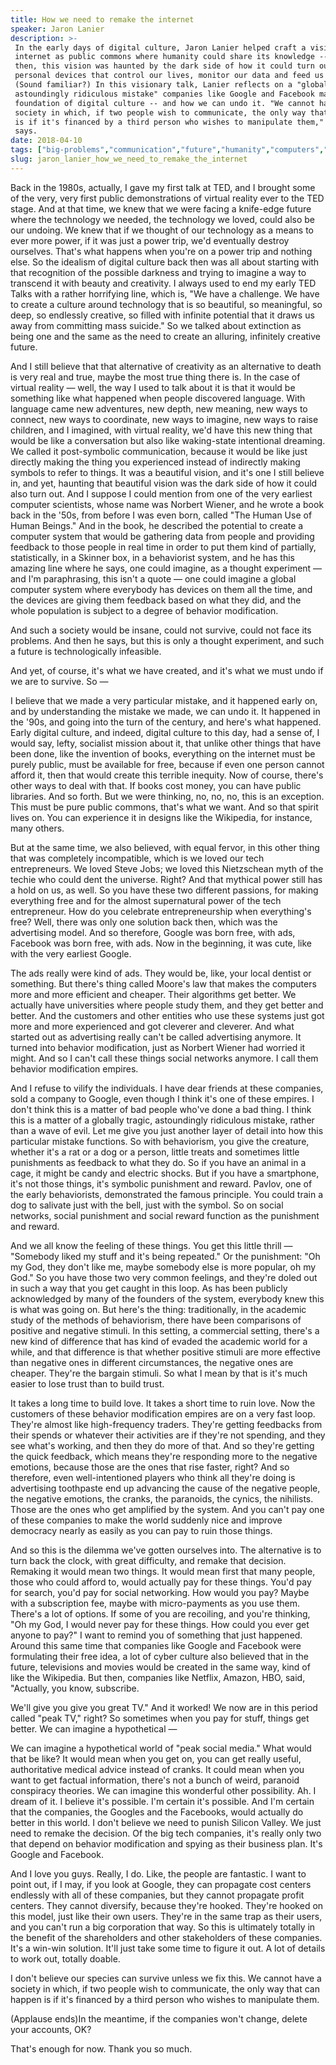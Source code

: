 ```yaml
---
title: How we need to remake the internet
speaker: Jaron Lanier
description: >-
 In the early days of digital culture, Jaron Lanier helped craft a vision for the
 internet as public commons where humanity could share its knowledge -- but even
 then, this vision was haunted by the dark side of how it could turn out: with
 personal devices that control our lives, monitor our data and feed us stimuli.
 (Sound familiar?) In this visionary talk, Lanier reflects on a "globally tragic,
 astoundingly ridiculous mistake" companies like Google and Facebook made at the
 foundation of digital culture -- and how we can undo it. "We cannot have a
 society in which, if two people wish to communicate, the only way that can happen
 is if it's financed by a third person who wishes to manipulate them," he
 says.
date: 2018-04-10
tags: ["big-problems","communication","future","humanity","computers","culture","social-change","internet","society","social-media","virtual-reality","technology"]
slug: jaron_lanier_how_we_need_to_remake_the_internet
---
```


Back in the 1980s, actually, I gave my first talk at TED, and I brought some of the very,
very first public demonstrations of virtual reality ever to the TED stage. And at that
time, we knew that we were facing a knife-edge future where the technology we needed, the
technology we loved, could also be our undoing. We knew that if we thought of our
technology as a means to ever more power, if it was just a power trip, we'd eventually
destroy ourselves. That's what happens when you're on a power trip and nothing else. So the
idealism of digital culture back then was all about starting with that recognition of the
possible darkness and trying to imagine a way to transcend it with beauty and creativity. I
always used to end my early TED Talks with a rather horrifying line, which is, "We have a
challenge. We have to create a culture around technology that is so beautiful, so
meaningful, so deep, so endlessly creative, so filled with infinite potential that it
draws us away from committing mass suicide." So we talked about extinction as being one
and the same as the need to create an alluring, infinitely creative future.

And I still believe that that alternative of creativity as an alternative to death is very
real and true, maybe the most true thing there is. In the case of virtual reality — well,
the way I used to talk about it is that it would be something like what happened when
people discovered language. With language came new adventures, new depth, new meaning, new
ways to connect, new ways to coordinate, new ways to imagine, new ways to raise children,
and I imagined, with virtual reality, we'd have this new thing that would be like a
conversation but also like waking-state intentional dreaming. We called it post-symbolic
communication, because it would be like just directly making the thing you experienced
instead of indirectly making symbols to refer to things. It was a beautiful vision, and
it's one I still believe in, and yet, haunting that beautiful vision was the dark side of
how it could also turn out. And I suppose I could mention from one of the very earliest
computer scientists, whose name was Norbert Wiener, and he wrote a book back in the '50s,
from before I was even born, called "The Human Use of Human Beings." And in the book, he
described the potential to create a computer system that would be gathering data from
people and providing feedback to those people in real time in order to put them kind of
partially, statistically, in a Skinner box, in a behaviorist system, and he has this
amazing line where he says, one could imagine, as a thought experiment — and I'm
paraphrasing, this isn't a quote — one could imagine a global computer system where
everybody has devices on them all the time, and the devices are giving them feedback based
on what they did, and the whole population is subject to a degree of behavior
modification.

And such a society would be insane, could not survive, could not face its problems. And
then he says, but this is only a thought experiment, and such a future is technologically
infeasible.

And yet, of course, it's what we have created, and it's what we must undo if we are to
survive. So —

I believe that we made a very particular mistake, and it happened early on, and by
understanding the mistake we made, we can undo it. It happened in the '90s, and going into
the turn of the century, and here's what happened. Early digital culture, and indeed,
digital culture to this day, had a sense of, I would say, lefty, socialist mission about
it, that unlike other things that have been done, like the invention of books, everything
on the internet must be purely public, must be available for free, because if even one
person cannot afford it, then that would create this terrible inequity. Now of course,
there's other ways to deal with that. If books cost money, you can have public libraries.
And so forth. But we were thinking, no, no, no, this is an exception. This must be pure
public commons, that's what we want. And so that spirit lives on. You can experience it in
designs like the Wikipedia, for instance, many others.

But at the same time, we also believed, with equal fervor, in this other thing that was
completely incompatible, which is we loved our tech entrepreneurs. We loved Steve Jobs; we
loved this Nietzschean myth of the techie who could dent the universe. Right? And that
mythical power still has a hold on us, as well. So you have these two different passions,
for making everything free and for the almost supernatural power of the tech entrepreneur.
How do you celebrate entrepreneurship when everything's free? Well, there was only one
solution back then, which was the advertising model. And so therefore, Google was born
free, with ads, Facebook was born free, with ads. Now in the beginning, it was cute, like
with the very earliest Google.

The ads really were kind of ads. They would be, like, your local dentist or something. But
there's thing called Moore's law that makes the computers more and more efficient and
cheaper. Their algorithms get better. We actually have universities where people study
them, and they get better and better. And the customers and other entities who use these
systems just got more and more experienced and got cleverer and cleverer. And what started
out as advertising really can't be called advertising anymore. It turned into behavior
modification, just as Norbert Wiener had worried it might. And so I can't call these things
social networks anymore. I call them behavior modification empires.

And I refuse to vilify the individuals. I have dear friends at these companies, sold a
company to Google, even though I think it's one of these empires. I don't think this is a
matter of bad people who've done a bad thing. I think this is a matter of a globally
tragic, astoundingly ridiculous mistake, rather than a wave of evil. Let me give you just
another layer of detail into how this particular mistake functions. So with behaviorism,
you give the creature, whether it's a rat or a dog or a person, little treats and
sometimes little punishments as feedback to what they do. So if you have an animal in a
cage, it might be candy and electric shocks. But if you have a smartphone, it's not those
things, it's symbolic punishment and reward. Pavlov, one of the early behaviorists,
demonstrated the famous principle. You could train a dog to salivate just with the bell,
just with the symbol. So on social networks, social punishment and social reward function
as the punishment and reward.

And we all know the feeling of these things. You get this little thrill — "Somebody liked
my stuff and it's being repeated." Or the punishment: "Oh my God, they don't like me,
maybe somebody else is more popular, oh my God." So you have those two very common
feelings, and they're doled out in such a way that you get caught in this loop. As has
been publicly acknowledged by many of the founders of the system, everybody knew this is
what was going on. But here's the thing: traditionally, in the academic study of the
methods of behaviorism, there have been comparisons of positive and negative stimuli. In
this setting, a commercial setting, there's a new kind of difference that has kind of
evaded the academic world for a while, and that difference is that whether positive
stimuli are more effective than negative ones in different circumstances, the negative
ones are cheaper. They're the bargain stimuli. So what I mean by that is it's much easier
to lose trust than to build trust.

It takes a long time to build love. It takes a short time to ruin love. Now the customers
of these behavior modification empires are on a very fast loop. They're almost like
high-frequency traders. They're getting feedbacks from their spends or whatever their
activities are if they're not spending, and they see what's working, and then they do more
of that. And so they're getting the quick feedback, which means they're responding more to
the negative emotions, because those are the ones that rise faster, right? And so
therefore, even well-intentioned players who think all they're doing is advertising
toothpaste end up advancing the cause of the negative people, the negative emotions, the
cranks, the paranoids, the cynics, the nihilists. Those are the ones who get amplified by
the system. And you can't pay one of these companies to make the world suddenly nice and
improve democracy nearly as easily as you can pay to ruin those things.

And so this is the dilemma we've gotten ourselves into. The alternative is to turn back the
clock, with great difficulty, and remake that decision. Remaking it would mean two things.
It would mean first that many people, those who could afford to, would actually pay for
these things. You'd pay for search, you'd pay for social networking. How would you pay?
Maybe with a subscription fee, maybe with micro-payments as you use them. There's a lot of
options. If some of you are recoiling, and you're thinking, "Oh my God, I would never pay
for these things. How could you ever get anyone to pay?" I want to remind you of something
that just happened. Around this same time that companies like Google and Facebook were
formulating their free idea, a lot of cyber culture also believed that in the future,
televisions and movies would be created in the same way, kind of like the Wikipedia. But
then, companies like Netflix, Amazon, HBO, said, "Actually, you know, subscribe.

We'll give you give you great TV." And it worked! We now are in this period called "peak
TV," right? So sometimes when you pay for stuff, things get better. We can imagine a
hypothetical —

We can imagine a hypothetical world of "peak social media." What would that be like? It
would mean when you get on, you can get really useful, authoritative medical advice
instead of cranks. It could mean when you want to get factual information, there's not a
bunch of weird, paranoid conspiracy theories. We can imagine this wonderful other
possibility. Ah. I dream of it. I believe it's possible. I'm certain it's possible. And
I'm certain that the companies, the Googles and the Facebooks, would actually do better in
this world. I don't believe we need to punish Silicon Valley. We just need to remake the
decision. Of the big tech companies, it's really only two that depend on behavior
modification and spying as their business plan. It's Google and Facebook.

And I love you guys. Really, I do. Like, the people are fantastic. I want to point out, if
I may, if you look at Google, they can propagate cost centers endlessly with all of these
companies, but they cannot propagate profit centers. They cannot diversify, because
they're hooked. They're hooked on this model, just like their own users. They're in the
same trap as their users, and you can't run a big corporation that way. So this is
ultimately totally in the benefit of the shareholders and other stakeholders of these
companies. It's a win-win solution. It'll just take some time to figure it out. A lot of
details to work out, totally doable.

I don't believe our species can survive unless we fix this. We cannot have a society in
which, if two people wish to communicate, the only way that can happen is if it's financed
by a third person who wishes to manipulate them.

(Applause ends)In the meantime, if the companies won't change, delete your accounts,
OK?

That's enough for now. Thank you so much.

<!--
ad_duration=3.33
comment_count=92
event="TED2018"
external_start_time=0
has_talk_citation=1
intro_duration=11.82
is_subtitle_required="False"
is_talk_featured="True"
language="en"
language_swap="False"
native_language="en"
number_of_related_talks=6
number_of_speakers=1
number_of_subtitled_videos=18
number_of_tags=12
number_of_talk_download_languages=18
number_of_talk_more_resources=1
number_of_talk_recommendations=0
number_of_talks_take_actions=0
post_ad_duration=0.83
published_timestamp="2018-04-12 15:57:46"
recording_date="2018-04-10"
speaker_description="Scientist, musician, visual artist, author"
speaker_is_published=1
speaker_name="Jaron Lanier"
talk_name="How we need to remake the internet"
talks_tags=["big-problems","communication","future","humanity","computers","culture","social-change","internet","society","social-media","virtual-reality","technology"]
talks_take_action=[]
url_audio="https://download.ted.com/talks/JaronLanier_2018.mp3?apikey=acme-roadrunner"
url_photo_speaker="https://pe.tedcdn.com/images/ted/f88a3ac7335a188296ffc86963d188990e710297_254x191.jpg"
url_photo_talk="https://s3.amazonaws.com/talkstar-photos/uploads/bfc1d1d2-3c90-45b9-b58d-1329208178e8/JaronLanier_2018-embed.jpg"
url_webpage="https://www.ted.com/talks/jaron_lanier_how_we_need_to_remake_the_internet"
video_type_name="TED Stage Talk"
-->